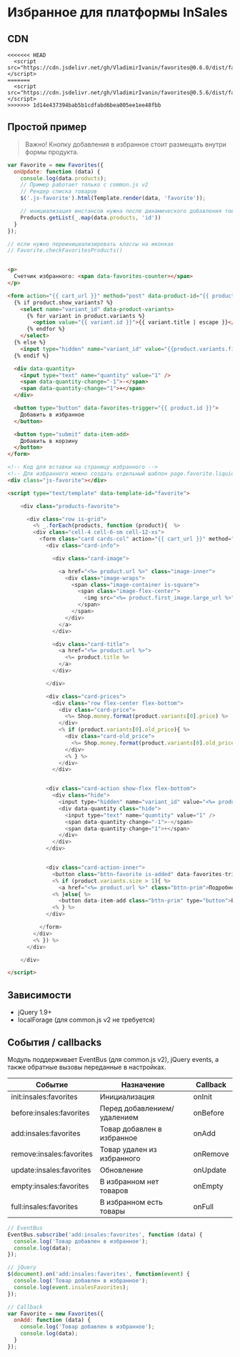 # Избранное для платформы InSales

## CDN

```
<<<<<<< HEAD
  <script src="https://cdn.jsdelivr.net/gh/VladimirIvanin/favorites@0.6.0/dist/favorites.js"></script>
=======
  <script src="https://cdn.jsdelivr.net/gh/VladimirIvanin/favorites@0.5.6/dist/favorites.js"></script>
>>>>>>> 1d14e437394bab5b1cdfabd6bea005ee1ee48fbb
```


## Простой пример

> Важно! Кнопку добавления в избранное стоит размещать внутри формы продукта.

```js
var Favorite = new Favorites({
  onUpdate: function (data) {
    console.log(data.products);
    // Пример работает только с common.js v2
    // Рендер списка товаров
    $('.js-favorite').html(Template.render(data, 'favorite'));

    // инициализация инстансов нужна после динамического добавления товаров
    Products.getList(_.map(data.products, 'id'))
  }
});

// если нужно переинициализировать классы на иконках
// Favorite.checkFavoritesProducts()
```

```html

<p>
  Счетчик избранного: <span data-favorites-counter></span>
</p>

<form action="{{ cart_url }}" method="post" data-product-id="{{ product.id }}">
  {% if product.show_variants? %}
    <select name="variant_id" data-product-variants>
      {% for variant in product.variants %}
        <option value="{{ variant.id }}">{{ variant.title | escape }}</option>
      {% endfor %}
    </select>
  {% else %}
    <input type="hidden" name="variant_id" value="{{product.variants.first.id}}" >
  {% endif %}

  <div data-quantity>
    <input type="text" name="quantity" value="1" />
    <span data-quantity-change="-1">-</span>
    <span data-quantity-change="1">+</span>
  </div>

  <button type="button" data-favorites-trigger="{{ product.id }}">
    Добавить в избранное
  </button>

  <button type="submit" data-item-add>
    Добавить в корзину
  </button>
</form>
```

```html
<!-- Код для вставки на страницу избранного -->
<!-- Для избранного можно создать отдельный шаблон page.favorite.liquid -->
<div class="js-favorite"></div>

<script type="text/template" data-template-id="favorite">

    <div class="products-favorite">

      <div class="row is-grid">
        <% _.forEach(products, function (product){  %>
        <div class="cell-4 cell-6-sm cell-12-xs">
          <form class="card cards-col" action="{{ cart_url }}" method="post" data-product-id="<%= product.id %>">
            <div class="card-info">

              <div class="card-image">

                <a href="<%= product.url %>" class="image-inner">
                  <div class="image-wraps">
                    <span class="image-container is-square">
                      <span class="image-flex-center">
                        <img src="<%= product.first_image.large_url %>">
                      </span>
                    </span>
                  </div>
                </a>
              </div>

              <div class="card-title">
                <a href="<%= product.url %>">
                  <%= product.title %>
                </a>
              </div>

            </div>

            <div class="card-prices">
              <div class="row flex-center flex-bottom">
                <div class="card-price">
                  <%= Shop.money.format(product.variants[0].price) %>
                </div>
                <% if (product.variants[0].old_price){ %>
                  <div class="card-old_price">
                    <%= Shop.money.format(product.variants[0].old_price) %>
                  </div>
                  <% } %>
                </div>
              </div>


            <div class="card-action show-flex flex-bottom">
              <div class="hide">
                <input type="hidden" name="variant_id" value="<%= product.variants[0].id %>" >
                <div data-quantity class="hide">
                  <input type="text" name="quantity" value="1" />
                  <span data-quantity-change="-1">-</span>
                  <span data-quantity-change="1">+</span>
                </div>
              </div>
            </div>


            <div class="card-action-inner">
              <button class="bttn-favorite is-added" data-favorites-trigger="<%= product.id %>"></button>
              <% if (product.variants.size > 1){ %>
                <a href="<%= product.url %>" class="bttn-prim">Подробнее</a>
              <% }else{ %>
                <button data-item-add class="bttn-prim" type="button">В корзину</button>
              <% } %>
            </div>

          </form>
        </div>
        <% }) %>
      </div>

    </div>

</script>
```


## Зависимости

- jQuery 1.9+
- localForage (для common.js v2 не требуется)

## События / callbacks

Модуль поддерживает EventBus (для common.js v2), jQuery events, а также обратные вызовы переданные в настройках.

| Событие                  | Назначение                      | Callback |
|--------------------------|---------------------------------|----------|
| init:insales:favorites   | Инициализация                   | onInit   |
| before:insales:favorites | Перед добавлением/удалением     | onBefore |
| add:insales:favorites    | Товар добавлен в избранное      | onAdd    |
| remove:insales:favorites | Товар удален из избранного      | onRemove |
| update:insales:favorites | Обновление                      | onUpdate |
| empty:insales:favorites  | В избранном нет товаров | onEmpty  |
| full:insales:favorites | В избранном есть товары         | onFull |

```js
// EventBus
EventBus.subscribe('add:insales:favorites', function (data) {
  console.log('Товар добавлен в избранное');
  console.log(data);
});

// jQuery
$(document).on('add:insales:favorites', function(event) {
  console.log('Товар добавлен в избранное');
  console.log(event.insalesFavorites);
});

// Callback
var Favorite = new Favorites({
  onAdd: function (data) {
    console.log('Товар добавлен в избранное');
    console.log(data);
  }
});
```
